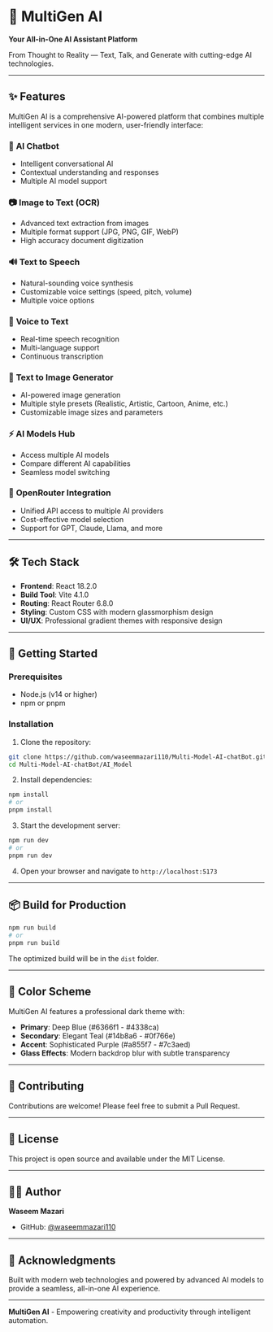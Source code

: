 # 🚀 MultiGen AI

**Your All-in-One AI Assistant Platform**

From Thought to Reality — Text, Talk, and Generate with cutting-edge AI technologies.

---

## ✨ Features

MultiGen AI is a comprehensive AI-powered platform that combines multiple intelligent services in one modern, user-friendly interface:

### 🤖 **AI Chatbot**
- Intelligent conversational AI
- Contextual understanding and responses
- Multiple AI model support

### 📷 **Image to Text (OCR)**
- Advanced text extraction from images
- Multiple format support (JPG, PNG, GIF, WebP)
- High accuracy document digitization

### 🔊 **Text to Speech**
- Natural-sounding voice synthesis
- Customizable voice settings (speed, pitch, volume)
- Multiple voice options

### 🎤 **Voice to Text**
- Real-time speech recognition
- Multi-language support
- Continuous transcription

### 🎨 **Text to Image Generator**
- AI-powered image generation
- Multiple style presets (Realistic, Artistic, Cartoon, Anime, etc.)
- Customizable image sizes and parameters

### ⚡ **AI Models Hub**
- Access multiple AI models
- Compare different AI capabilities
- Seamless model switching

### 🔗 **OpenRouter Integration**
- Unified API access to multiple AI providers
- Cost-effective model selection
- Support for GPT, Claude, Llama, and more

---

## 🛠️ Tech Stack

- **Frontend**: React 18.2.0
- **Build Tool**: Vite 4.1.0
- **Routing**: React Router 6.8.0
- **Styling**: Custom CSS with modern glassmorphism design
- **UI/UX**: Professional gradient themes with responsive design

---

## 🚀 Getting Started

### Prerequisites
- Node.js (v14 or higher)
- npm or pnpm

### Installation

1. Clone the repository:
```bash
git clone https://github.com/waseemmazari110/Multi-Model-AI-chatBot.git
cd Multi-Model-AI-chatBot/AI_Model
```

2. Install dependencies:
```bash
npm install
# or
pnpm install
```

3. Start the development server:
```bash
npm run dev
# or
pnpm run dev
```

4. Open your browser and navigate to `http://localhost:5173`

---

## 📦 Build for Production

```bash
npm run build
# or
pnpm run build
```

The optimized build will be in the `dist` folder.

---

## 🎨 Color Scheme

MultiGen AI features a professional dark theme with:
- **Primary**: Deep Blue (#6366f1 - #4338ca)
- **Secondary**: Elegant Teal (#14b8a6 - #0f766e)
- **Accent**: Sophisticated Purple (#a855f7 - #7c3aed)
- **Glass Effects**: Modern backdrop blur with subtle transparency

---

## 🤝 Contributing

Contributions are welcome! Please feel free to submit a Pull Request.

---

## 📄 License

This project is open source and available under the MIT License.

---

## 👨‍💻 Author

**Waseem Mazari**
- GitHub: [@waseemmazari110](https://github.com/waseemmazari110)

---

## 🌟 Acknowledgments

Built with modern web technologies and powered by advanced AI models to provide a seamless, all-in-one AI experience.

---

**MultiGen AI** - Empowering creativity and productivity through intelligent automation.
